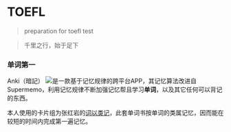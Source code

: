 # TOEFL
> preparation for toefl test

> 千里之行，始于足下

### 单词第一

Anki（暗記）
[![](https://ankiweb.net/static/anki-logo2.png)](https://apps.ankiweb.net/)是一款基于记忆规律的跨平台APP，其记忆算法改进自Supermemo，利用记忆规律不断加强记忆帮且学习**单词**，以及其它任何可以背记的东西。

本人使用的卡片组为张红岩的[词以类记](https://ankiweb.net/shared/info/1035811674)，此套单词书按单词的类属记忆，因而能在较短的时间内完成第一遍记忆。
